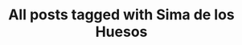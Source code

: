 ---
layout: tag
title: "All posts tagged with Sima de los Huesos"
permalink: /weblog/tags/sima-de-los-huesos/
taxonomy: Sima de los Huesos
---